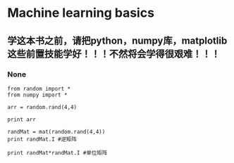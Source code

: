 
# Machine learning basics
## 学这本书之前，请把python，numpy库，matplotlib这些前置技能学好！！！不然将会学得很艰难！！！
### None

```
from random import *
from numpy import *

arr = random.rand(4,4)

print arr

randMat = mat(random.rand(4,4))
print randMat.I #逆矩阵

print randMat*randMat.I #单位矩阵
```
